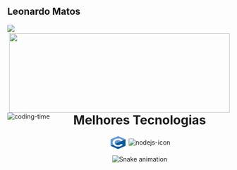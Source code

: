 ## Leonardo Matos

<div>
  
  <img  height="180em" src="https://github-readme-stats.vercel.app/api?username=Leo3xM&show_icons=true&theme=great-gatsby&include_all_commits=true&count_private=true"/>
  <img align="right" height="180em" width = 500 src="https://github-readme-stats.vercel.app/api/top-langs/?username=Leo3xM&layout=compact&langs_count=16&theme=great-gatsby"/>
</div>
<br>

<div  align="center"> 
  <div style="display: inline_block"><br>
    <img align="left" height="250" alt="coding-time" src="code.gif">
    <h1 align="center">Melhores Tecnologias </h1>
    <img align="center" height="30" width="40" alt="c-icon" src="https://raw.githubusercontent.com/devicons/devicon/master/icons/c/c-original.svg">
    <img align="center" height="30" width="40" alt="nodejs-icon" src="https://raw.githubusercontent.com/jmnote/z-icons/master/svg/cpp.svg">
   </div>
  
![Snake animation](https://github.com/LuigiGF/LuigiGF/blob/output/github-contribution-grid-snake.svg)
